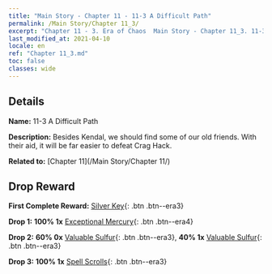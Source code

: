 ```yaml
---
title: "Main Story - Chapter 11 - 11-3 A Difficult Path"
permalink: /Main Story/Chapter 11_3/
excerpt: "Chapter 11 - 3. Era of Chaos  Main Story - Chapter 11_3. 11-3 A Difficult Path"
last_modified_at: 2021-04-10
locale: en
ref: "Chapter 11_3.md"
toc: false
classes: wide
---
```


## Details

 **Name:** 11-3 A Difficult Path

 **Description:** Besides Kendal, we should find some of our old friends. With their aid, it will be far easier to defeat Crag Hack.

 **Related to:** [Chapter 11](/Main Story/Chapter 11/)

## Drop Reward

 **First Complete Reward:** [Silver Key](/Items/con_693/){: .btn .btn--era3}

 **Drop 1:** **100% 1x** [Exceptional Mercury](/Items/mat_35/){: .btn .btn--era4}

 **Drop 2:** **60% 0x** [Valuable Sulfur](/Items/mat_29/){: .btn .btn--era3}, **40% 1x** [Valuable Sulfur](/Items/mat_29/){: .btn .btn--era3}

 **Drop 3:** **100% 1x** [Spell Scrolls](/Items/con_694/){: .btn .btn--era3}

